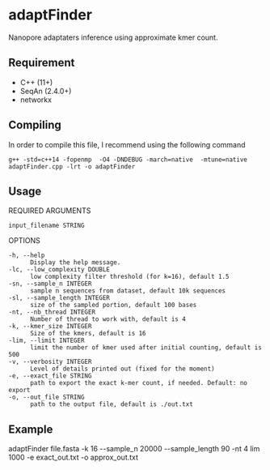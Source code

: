 # adaptFinder
Nanopore adaptaters inference using approximate kmer count.

## Requirement
- C++ (11+)
- SeqAn (2.4.0+)
- networkx

## Compiling
In order to compile this file, I recommend using the following command
~~~
g++ -std=c++14 -fopenmp  -O4 -DNDEBUG -march=native  -mtune=native  adaptFinder.cpp -lrt -o adaptFinder
~~~

## Usage
REQUIRED ARGUMENTS

    input_filename STRING

OPTIONS

    -h, --help
          Display the help message.
    -lc, --low_complexity DOUBLE
          low complexity filter threshold (for k=16), default 1.5
    -sn, --sample_n INTEGER
          sample n sequences from dataset, default 10k sequences
    -sl, --sample_length INTEGER
          size of the sampled portion, default 100 bases
    -nt, --nb_thread INTEGER
          Number of thread to work with, default is 4
    -k, --kmer_size INTEGER
          Size of the kmers, default is 16
    -lim, --limit INTEGER
          limit the number of kmer used after initial counting, default is 500
    -v, --verbosity INTEGER
          Level of details printed out (fixed for the moment)
    -e, --exact_file STRING
          path to export the exact k-mer count, if needed. Default: no export
    -o, --out_file STRING
          path to the output file, default is ./out.txt

## Example
adaptFinder file.fasta -k 16 --sample_n 20000 --sample_length 90 -nt 4 lim 1000 -e exact_out.txt -o approx_out.txt

